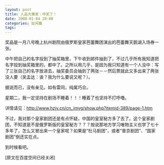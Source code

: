 ```yaml
---
layout: post
title: 人品大爆发：中奖了！
date: 2008-01-04 20:00
categories: 扯闲篇
tags: 
---
```



奖品是一月八号晚上杭州剧院由俄罗斯皇家芭蕾舞团演出的芭蕾舞天鹅湖入场券一张。

<!-- more -->


中午把自己的名字投到了抽奖箱里，下午收到邮件抽到了，不过几乎所有我知道把名字投到抽奖箱里的，都中了。之所以用几乎，是因为我只知道有一个人没中：写了三张自己的名字放进去，抽奖委员会抽到了两张－－然后票就此又多出来了两张没人要（吴孟达：诶？我为什么要说又呢？）。

据说而已，没有亲见。如有雷同，纯属巧合。

星期二，我一定坚持在剧场不睡着！！！睡着了也坚持不打呼噜。

详情请见：http://www.hzjy.cn/cn_jmyg/show.php?itemid-389/page-1.htm

不过，我对那个皇家剧团还是有点怀疑，中国的皇室秘方多了去了。这个皇家剧团，不知道是不是俄罗斯版的皇室秘方？？？按说那地方学习唯物主义也学了七十多年了，怎么又冒出来一个皇家呢？如果是“杜马剧团”，或者“普京剧团”、“国家剧团”倒还实在点。

到时候看吧。

[原文在百度空间已经关闭]

